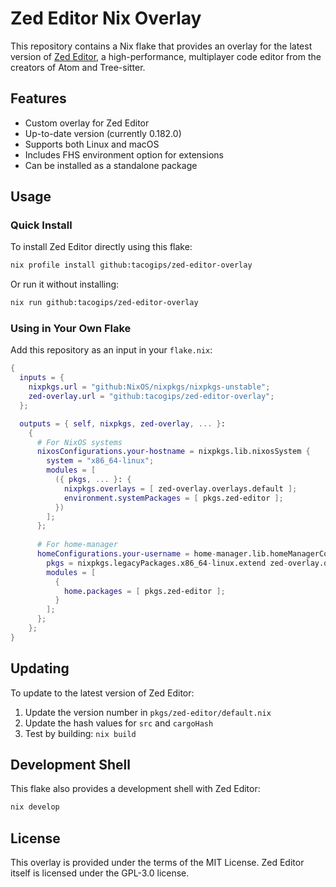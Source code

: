 # Zed Editor Nix Overlay

This repository contains a Nix flake that provides an overlay for the latest version of [Zed Editor](https://zed.dev/), a high-performance, multiplayer code editor from the creators of Atom and Tree-sitter.

## Features

- Custom overlay for Zed Editor
- Up-to-date version (currently 0.182.0)
- Supports both Linux and macOS
- Includes FHS environment option for extensions
- Can be installed as a standalone package

## Usage

### Quick Install

To install Zed Editor directly using this flake:

```bash
nix profile install github:tacogips/zed-editor-overlay
```

Or run it without installing:

```bash
nix run github:tacogips/zed-editor-overlay
```

### Using in Your Own Flake

Add this repository as an input in your `flake.nix`:

```nix
{
  inputs = {
    nixpkgs.url = "github:NixOS/nixpkgs/nixpkgs-unstable";
    zed-overlay.url = "github:tacogips/zed-editor-overlay";
  };

  outputs = { self, nixpkgs, zed-overlay, ... }:
    {
      # For NixOS systems
      nixosConfigurations.your-hostname = nixpkgs.lib.nixosSystem {
        system = "x86_64-linux";
        modules = [
          ({ pkgs, ... }: {
            nixpkgs.overlays = [ zed-overlay.overlays.default ];
            environment.systemPackages = [ pkgs.zed-editor ];
          })
        ];
      };
      
      # For home-manager
      homeConfigurations.your-username = home-manager.lib.homeManagerConfiguration {
        pkgs = nixpkgs.legacyPackages.x86_64-linux.extend zed-overlay.overlays.default;
        modules = [
          {
            home.packages = [ pkgs.zed-editor ];
          }
        ];
      };
    };
}
```

## Updating

To update to the latest version of Zed Editor:

1. Update the version number in `pkgs/zed-editor/default.nix`
2. Update the hash values for `src` and `cargoHash`
3. Test by building: `nix build`

## Development Shell

This flake also provides a development shell with Zed Editor:

```bash
nix develop
```

## License

This overlay is provided under the terms of the MIT License. Zed Editor itself is licensed under the GPL-3.0 license.